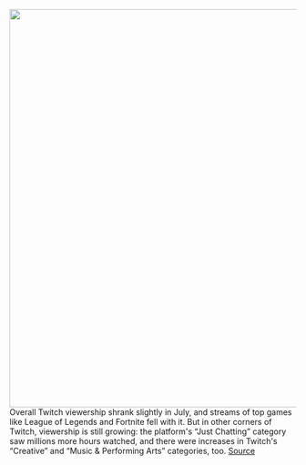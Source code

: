 <img src='https://cdn.vox-cdn.com/thumbor/kTGy2QyYdkEF21At_79s-222THE=/0x0:2040x1360/1200x800/filters:focal(857x517:1183x843)/cdn.vox-cdn.com/uploads/chorus_image/image/67286773/acastro_190926_1777_twitch_0004.0.0.jpg' width='700px' /><br/>
Overall Twitch viewership shrank slightly in July, and streams of top games like League of Legends and Fortnite fell with it. But in other corners of Twitch, viewership is still growing: the platform's “Just Chatting” category saw millions more hours watched, and there were increases in Twitch's “Creative” and “Music & Performing Arts” categories, too.
<a href='https://www.theverge.com/2020/8/24/21395821/twitch-just-chatting-music-creative-streams-growth'> Source <a/>